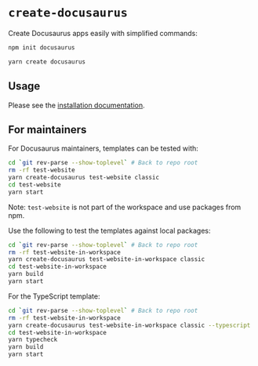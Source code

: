 # `create-docusaurus`

Create Docusaurus apps easily with simplified commands:

```bash
npm init docusaurus
```

```bash
yarn create docusaurus
```

## Usage

Please see the [installation documentation](https://docusaurus/docs/installation).

## For maintainers

For Docusaurus maintainers, templates can be tested with:

```bash
cd `git rev-parse --show-toplevel` # Back to repo root
rm -rf test-website
yarn create-docusaurus test-website classic
cd test-website
yarn start
```

Note: `test-website` is not part of the workspace and use packages from npm.

Use the following to test the templates against local packages:

```bash
cd `git rev-parse --show-toplevel` # Back to repo root
rm -rf test-website-in-workspace
yarn create-docusaurus test-website-in-workspace classic
cd test-website-in-workspace
yarn build
yarn start
```

For the TypeScript template:

```bash
cd `git rev-parse --show-toplevel` # Back to repo root
rm -rf test-website-in-workspace
yarn create-docusaurus test-website-in-workspace classic --typescript
cd test-website-in-workspace
yarn typecheck
yarn build
yarn start
```
